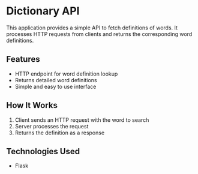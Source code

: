 
# Dictionary API

This application provides a simple API to fetch definitions of words. It processes HTTP requests from clients and returns the corresponding word definitions.

## Features

- HTTP endpoint for word definition lookup
- Returns detailed word definitions
- Simple and easy to use interface

## How It Works

1. Client sends an HTTP request with the word to search
2. Server processes the request
3. Returns the definition as a response

## Technologies Used

- Flask

